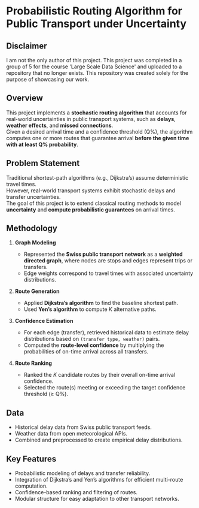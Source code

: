# Probabilistic Routing Algorithm for Public Transport under Uncertainty

## Disclaimer
I am not the only author of this project. This project was completed in a group of 5 for the course 'Large Scale Data Science' and uploaded to a repository that no longer exists. This repository was created solely for the purpose of showcasing our work.

## Overview
This project implements a **stochastic routing algorithm** that accounts for real-world uncertainties in public transport systems, such as **delays**, **weather effects**, and **missed connections**.  
Given a desired arrival time and a confidence threshold (Q%), the algorithm computes one or more routes that guarantee arrival **before the given time with at least Q% probability**.

## Problem Statement
Traditional shortest-path algorithms (e.g., Dijkstra’s) assume deterministic travel times.  
However, real-world transport systems exhibit stochastic delays and transfer uncertainties.  
The goal of this project is to extend classical routing methods to model **uncertainty** and **compute probabilistic guarantees** on arrival times.

##  Methodology
1. **Graph Modeling**  
   - Represented the **Swiss public transport network** as a **weighted directed graph**, where nodes are stops and edges represent trips or transfers.  
   - Edge weights correspond to travel times with associated uncertainty distributions.

2. **Route Generation**  
   - Applied **Dijkstra’s algorithm** to find the baseline shortest path.  
   - Used **Yen’s algorithm** to compute *K* alternative paths.

3. **Confidence Estimation**  
   - For each edge (transfer), retrieved historical data to estimate delay distributions based on `(transfer type, weather)` pairs.  
   - Computed the **route-level confidence** by multiplying the probabilities of on-time arrival across all transfers.

4. **Route Ranking**  
   - Ranked the *K* candidate routes by their overall on-time arrival confidence.  
   - Selected the route(s) meeting or exceeding the target confidence threshold (≥ Q%).

## Data
- Historical delay data from Swiss public transport feeds.  
- Weather data from open meteorological APIs.  
- Combined and preprocessed to create empirical delay distributions.

## Key Features
- Probabilistic modeling of delays and transfer reliability.  
- Integration of Dijkstra’s and Yen’s algorithms for efficient multi-route computation.  
- Confidence-based ranking and filtering of routes.  
- Modular structure for easy adaptation to other transport networks.
